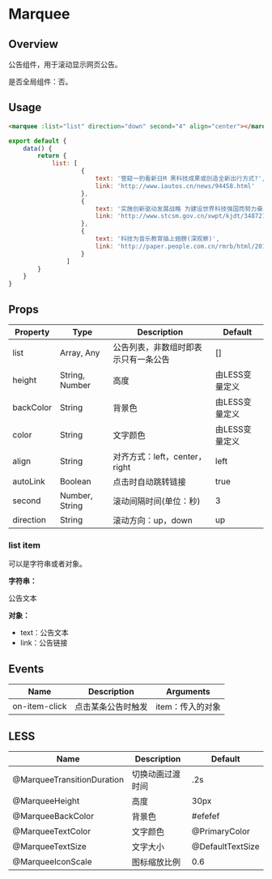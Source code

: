 # Marquee

## Overview

公告组件，用于滚动显示网页公告。

是否全局组件：否。

## Usage

```html
<marquee :list="list" direction="down" second="4" align="center"></marquee>
```

```javascript
export default {
    data() {
        return {
            list: [
                    {
                        text: '管窥一豹看新日M 黑科技成果或创造全新出行方式?',
                        link: 'http://www.iautos.cn/news/94458.html'
                    },
                    {
                        text: '实施创新驱动发展战略 为建设世界科技强国而努力奋斗',
                        link: 'http://www.stcsm.gov.cn/xwpt/kjdt/348721.htm'
                    },
                    {
                        text: '科技为音乐教育插上翅膀(深观察)',
                        link: 'http://paper.people.com.cn/rmrb/html/2017-01/19/nw.D110000renmrb_20170119_5-17.htm'
                    }
                ]
        }
    }
}
```

## Props

| Property | Type | Description | Default |
| ----- | ----- | ----- | ----- |
| list | Array, Any | 公告列表，非数组时即表示只有一条公告 | [] |
| height | String, Number | 高度 | 由LESS变量定义 |
| backColor | String | 背景色 | 由LESS变量定义 |
| color | String | 文字颜色 | 由LESS变量定义 |
| align | String | 对齐方式：left，center，right | left |
| autoLink | Boolean | 点击时自动跳转链接 | true |
| second | Number, String | 滚动间隔时间(单位：秒) | 3 |
| direction | String | 滚动方向：up，down | up |

### list item

可以是字符串或者对象。

**字符串：**

公告文本

**对象：**

- text：公告文本
- link：公告链接

## Events

| Name | Description | Arguments |
| ----- | ----- | ----- |
| on-item-click | 点击某条公告时触发 | item：传入的对象 |

## LESS

| Name | Description | Default |
| ----- | ----- | ----- |
| @MarqueeTransitionDuration | 切换动画过渡时间 | .2s |
| @MarqueeHeight | 高度 | 30px |
| @MarqueeBackColor | 背景色 | \#efefef |
| @MarqueeTextColor | 文字颜色 | @PrimaryColor |
| @MarqueeTextSize | 文字大小 | @DefaultTextSize |
| @MarqueeIconScale | 图标缩放比例 | 0.6 |